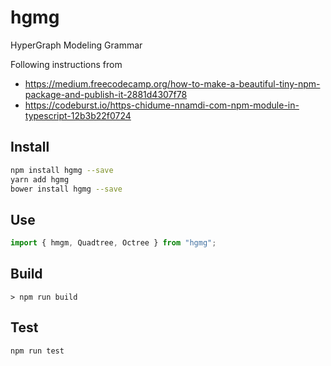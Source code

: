 # hgmg

HyperGraph Modeling Grammar

Following instructions from

- https://medium.freecodecamp.org/how-to-make-a-beautiful-tiny-npm-package-and-publish-it-2881d4307f78
- https://codeburst.io/https-chidume-nnamdi-com-npm-module-in-typescript-12b3b22f0724

## Install

```sh
npm install hgmg --save
yarn add hgmg
bower install hgmg --save
```

## Use

```ts
import { hmgm, Quadtree, Octree } from "hgmg";
```

## Build

`> npm run build`

## Test

```sh
npm run test
```
